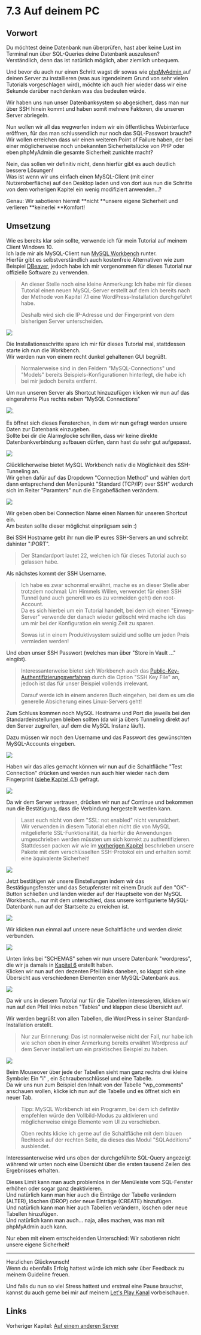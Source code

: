 # 7.3 Auf deinem PC

## Vorwort

Du möchtest deine Datenbank nun überprüfen, hast aber keine Lust im Terminal nun über SQL-Queries deine Datenbank auszulesen?  
Verständlich, denn das ist natürlich möglich, aber ziemlich unbequem.

Und bevor du auch nur einen Schritt wagst dir sowas wie [phpMyAdmin ](https://www.phpmyadmin.net/)auf deinen Server zu installieren \(was aus irgendeinem Grund von sehr vielen Tutorials vorgeschlagen wird\), möchte ich auch hier wieder dass wir eine Sekunde darüber nachdenken was das bedeuten würde.

Wir haben uns nun unser Datenbanksystem so abgesichert, dass man nur über SSH hinein kommt und haben somit mehrere Faktoren, die unseren Server abriegeln.

Nun wollen wir all das wegwerfen indem wir ein öffentliches Webinterface eröffnen, für das man schlussendlich nur noch das SQL-Passwort braucht?  
Wir wollen erreichen dass wir einen weiteren Point of Failure haben, der bei einer möglicherweise noch unbekannten Sicherheitslücke von PHP oder eben phpMyAdmin die gesamte Sicherheit zunichte macht?

Nein, das sollen wir definitiv nicht, denn hierfür gibt es auch deutlich bessere Lösungen!  
Was ist wenn wir uns einfach einen MySQL-Client \(mit einer Nutzeroberfläche\) auf den Desktop laden und von dort aus nun die Schritte von dem vorherigen Kapitel ein wenig modifiziert anwenden...?

Genau: Wir sabotieren hiermit **nicht **unsere eigene Sicherheit und verlieren **keinerlei **Komfort!

## Umsetzung

Wie es bereits klar sein sollte, verwende ich für mein Tutorial auf meinem Client Windows 10.  
Ich lade mir als MySQL-Client nun [MySQL Workbench](https://www.mysql.de/products/workbench/) runter.  
Hierfür gibt es selbstverständlich auch kostenfreie Alternativen wie zum Beispiel [DBeaver](http://dbeaver.jkiss.org/), jedoch habe ich mir vorgenommen für dieses Tutorial nur offizielle Software zu verwenden.

> An dieser Stelle noch eine kleine Anmerkung: Ich habe mir für dieses Tutorial einen neuen MySQL-Server erstellt auf dem ich bereits nach der Methode von Kapitel 7.1 eine WordPress-Installation durchgeführt habe.
>
> Deshalb wird sich die IP-Adresse und der Fingerprint von dem bisherigen Server unterscheiden.

![](/assets/connect-windows-1.png)

Die Installationsschritte spare ich mir für dieses Tutorial mal, stattdessen starte ich nun die Workbench.  
Wir werden nun von einem recht dunkel gehaltenen GUI begrüßt.

> Normalerweise sind in den Feldern "MySQL-Connections" und "Models" bereits Beispiels-Konfigurationen hinterlegt, die habe ich bei mir jedoch bereits entfernt.

Um nun unseren Server als Shortcut hinzuzufügen klicken wir nun auf das eingerahmte Plus rechts neben "MySQL Connections"

![](/assets/connect-windows-2.png).

Es öffnet sich dieses Fensterchen, in dem wir nun gefragt werden unsere Daten zur Datenbank einzugeben.  
Sollte bei dir die Alarmglocke schrillen, dass wir keine direkte Datenbankverbindung aufbauen dürfen, dann hast du sehr gut aufgepasst.

![](/assets/connect-windows-3.png)

Glücklicherweise bietet MySQL Workbench nativ die Möglichkeit des SSH-Tunneling an.  
Wir gehen dafür auf das Dropdown "Connection Method" und wählen dort dann entsprechend den Menüpunkt "Standard \(TCP/IP\) over SSH" wodurch sich im Reiter "Paramters" nun die Eingabeflächen verändern.

![](/assets/connect-windows-4.png)

Wir geben oben bei Connection Name einen Namen für unseren Shortcut ein.  
Am besten sollte dieser möglichst einprägsam sein :\)

Bei SSH Hostname gebt ihr nun die IP eures SSH-Servers an und schreibt dahinter ":PORT".

> Der Standardport lautet 22, welchen ich für dieses Tutorial auch so gelassen habe.

Als nächstes kommt der SSH Username.

> Ich habe es zwar schonmal erwähnt, mache es an dieser Stelle aber trotzdem nochmal: Um Himmels Willen, verwendet für einen SSH Tunnel \(und auch generell wo es zu vermeiden geht\) den root-Account.  
> Da es sich hierbei um ein Tutorial handelt, bei dem ich einen "Einweg-Server" verwende der danach wieder gelöscht wird mache ich das um mir bei der Konfiguration ein wenig Zeit zu sparen.
>
> Sowas ist in einem Produktivsystem suizid und sollte um jeden Preis vermieden werden!

Und eben unser SSH Passwort \(welches man über "Store in Vault ..." eingibt\).

> Interessanterweise bietet sich Workbench auch das [Public-Key-Authentifizierungsverfahren](https://de.wikipedia.org/wiki/Public-Key-Authentifizierung) durch die Option "SSH Key File" an, jedoch ist das für unser Beispiel vollends irrelevant.
>
> Darauf werde ich in einem anderen Buch eingehen, bei dem es um die generelle Absicherung eines Linux-Servers geht!

Zum Schluss kommen noch MySQL Hostname und Port die jeweils bei den Standardeinstellungen bleiben sollten \(da wir ja übers Tunneling direkt auf den Server zugreifen, auf dem die MySQL Instanz läuft\).

Dazu müssen wir noch den Username und das Passwort des gewünschten MySQL-Accounts eingeben.

![](/assets/connect-windows-5.png)

Haben wir das alles gemacht können wir nun auf die Schaltfläche "Test Connection" drücken und werden nun auch hier wieder nach dem Fingerprint \([siehe Kapitel 4.1](/mit-dem-server-verbinden.md)\) gefragt.

![](/assets/connect-windows-6.png)

Da wir dem Server vertrauen, drücken wir nun auf Continue und bekommen nun die Bestätigung, dass die Verbindung hergestellt werden kann.

> Lasst euch nicht von dem "SSL: not enabled" nicht verunsichert.  
> Wir verwenden in diesem Tutorial eben nicht die von MySQL mitgelieferte SSL-Funktionalität, da hierfür die Anwendungen umgeschrieben werden müssten um sich korrekt zu authentifizieren.  
> Stattdessen packen wir wie im [vorherigen Kapitel](/auf-einem-anderen-server.md) beschrieben unsere Pakete mit dem verschlüsselten SSH-Protokol ein und erhalten somit eine äquivalente Sicherheit!

![](/assets/connect-windows-7.png)

Jetzt bestätigen wir unsere Einstellungen indem wir das Bestätigungsfenster und das Setupfenster mit einem Druck auf den "OK"-Button schließen und landen wieder auf der Hauptseite von der MySQL Workbench... nur mit dem unterschied, dass unsere konfigurierte MySQL-Datenbank nun auf der Startseite zu erreichen ist.

![](/assets/connect-windows-8.png)

Wir klicken nun einmal auf unsere neue Schaltfläche und werden direkt verbunden.

![](/assets/connect-windows-9.png)

Unten links bei "SCHEMAS" sehen wir nun unsere Datenbank "wordpress", die wir ja damals in [Kapitel 6](/neue-datenbank-erstellen.md) erstellt haben.  
Klicken wir nun auf den dezenten Pfeil links daneben, so klappt sich eine Übersicht aus verschiedenen Elementen einer MySQL-Datenbank aus.

![](/assets/connect-windows-10.png)

Da wir uns in diesem Tutorial nur für die Tabellen interessieren, klicken wir nun auf den Pfeil links neben "Tables" und klappen diese Übersicht auf.

Wir werden begrüßt von allen Tabellen, die WordPress in seiner Standard-Installation erstellt.

> Nur zur Erinnerung: Das ist normalerweise nicht der Fall, nur habe ich wie schon oben in einer Anmerkung bereits erwähnt Wordpress auf dem Server installiert um ein praktisches Beispiel zu haben.

![](/assets/connect-windows-11.png)

Beim Mouseover über jede der Tabellen sieht man ganz rechts drei kleine Symbole: Ein "i" , ein Schraubenschlüssel und eine Tabelle.  
Da wir uns nun zum Beispiel den Inhalt von der Tabelle "wp\_comments" anschauen wollen, klicke ich nun auf die Tabelle und es öffnet sich ein neuer Tab.

> Tipp: MySQL Workbench ist ein Programm, bei dem ich defintiiv empfehlen würde den Vollbild-Modus zu aktivieren und möglicherweise einige Elemente vom UI zu verschieben.
>
> Oben rechts klicke ich gerne auf die Schaltfläche mit dem blauen Rechteck auf der rechten Seite, da dieses das Modul "SQLAdditions" ausblendet.

Interessanterweise wird uns oben der durchgeführte SQL-Query angezeigt während wir unten noch eine Übersicht über die ersten tausend Zeilen des Ergebnisses erhalten.

Dieses Limit kann man auch problemlos in der Menüleiste vom SQL-Fenster erhöhen oder sogar ganz deaktivieren.  
Und natürlich kann man hier auch die Einträge der Tabelle verändern \(ALTER\), löschen \(DROP\) oder neue Einträge \(CREATE\) hinzufügen.  
Und natürlich kann man hier auch Tabellen verändern, löschen oder neue Tabellen hinzufügen.  
Und natürlich kann man auch... naja, alles machen, was man mit phpMyAdmin auch kann.

Nur eben mit einem entscheidenden Unterschied: Wir sabotieren nicht unsere eigene Sicherheit!

---

Herzlichen Glückwunsch!  
Wenn du ebenfalls Erfolg hattest würde ich mich sehr über Feedback zu meinem Guideline freuen.

Und falls du nun so viel Stress hattest und erstmal eine Pause brauchst, kannst du auch gerne bei mir auf meinem [Let's Play Kanal](https://www.youtube.com/Xhadius) vorbeischauen.

## Links

Vorheriger Kapitel: [Auf einem anderen Server](/auf-einem-anderen-server.md)

